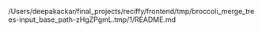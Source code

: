 /Users/deepakackar/final_projects/reciffy/frontend/tmp/broccoli_merge_trees-input_base_path-zHgZPgmL.tmp/1/README.md